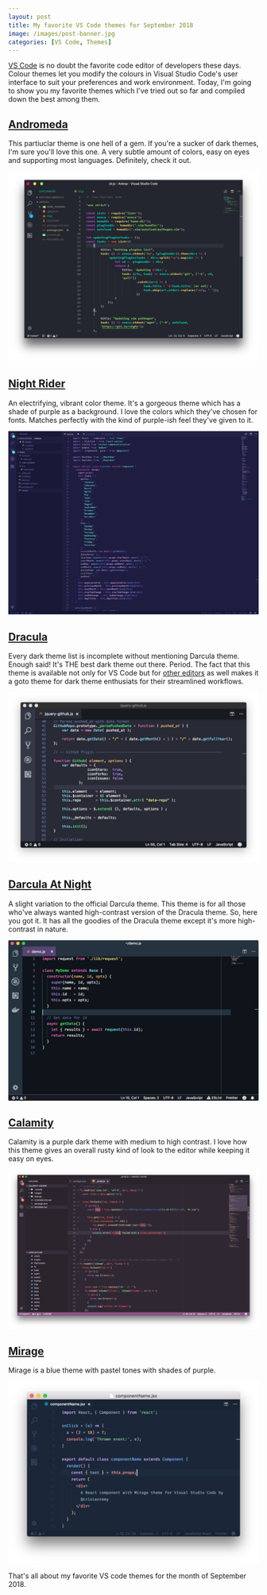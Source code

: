 ```yaml
---
layout: post
title: My favorite VS Code themes for September 2018
image: /images/post-banner.jpg
categories: [VS Code, Themes]
---
```


[VS Code](https://code.visualstudio.com) is no doubt the favorite code editor of developers these days. Colour themes let you modify the colours in Visual Studio Code's user interface to suit your preferences and work environment. Today, I'm going to show you my favorite themes which I've tried out so far and compiled down the best among them. 

## [Andromeda](https://marketplace.visualstudio.com/items?itemName=EliverLara.andromeda)

This partiuclar theme is one hell of a gem. If you're a sucker of dark themes, I'm sure you'll love this one. A very subtle amount of colors, easy on eyes and supporting most languages. Definitely, check it out.

![](/images/andromeda.png)

## [Night Rider](https://marketplace.visualstudio.com/items?itemName=kyleerickson.night-rider)

An electrifying, vibrant color theme. It's a gorgeous theme which has a shade of purple as a background. I love the colors which they've chosen for fonts. Matches perfectly with the kind of purple-ish feel they've given to it.

![](/images/nightrider.png)

## [Dracula](https://marketplace.visualstudio.com/items?itemName=dracula-theme.theme-dracula)

Every dark theme list is incomplete without mentioning Darcula theme. Enough said! It's THE best dark theme out there. Period. The fact that this theme is available not only for VS Code but for [other editors](https://draculatheme.com) as well makes it a goto theme for dark theme enthusiats for their streamlined workflows.

![](/images/dracula.png)

## [Darcula At Night](https://marketplace.visualstudio.com/items?itemName=bceskavich.theme-dracula-at-night)

A slight variation to the official Darcula theme. This theme is for all those who've always wanted high-contrast version of the Dracula theme. So, here you got it. It has all the goodies of the Dracula theme except it's more high-contrast in nature.

![](/images/dracula-night.png)

## [Calamity](https://marketplace.visualstudio.com/items?itemName=Pustur.calamity-vscode)

Calamity is a purple dark theme with medium to high contrast. I love how this theme gives an overall rusty kind of look to the editor while keeping it easy on eyes.

![](/images/calamity.png)

## [Mirage](https://marketplace.visualstudio.com/items?itemName=tristanremy.mirage)

Mirage is a blue theme with pastel tones with shades of purple. 

![](/images/mirage.png)

That's all about my favorite VS code themes for the month of September 2018.
